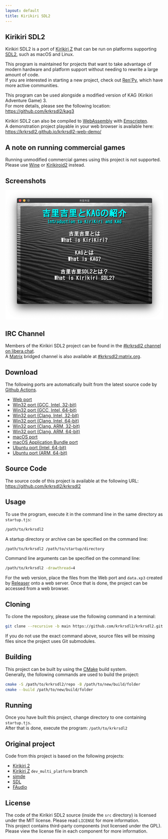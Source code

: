 ```yaml
---
layout: default
title: Kirikiri SDL2
---
```


## Kirikiri SDL2

Kirikiri SDL2 is a port of [Kirikiri Z](https://krkrz.github.io/) that can be run on platforms supporting [SDL2](https://www.libsdl.org/), such as macOS and Linux.  

This program is maintained for projects that want to take advantage of modern hardware and platform support without needing to rewrite a large amount of code.  
If you are interested in starting a new project, check out [Ren'Py](https://renpy.org/), which have more active communities.  

This program can be used alongside a modified version of KAG (Kirikiri Adventure Game) 3.  
For more details, please see the following location: https://github.com/krkrsdl2/kag3  

Kirikiri SDL2 can also be compiled to [WebAssembly](https://webassembly.org/) with [Emscripten](https://emscripten.org/).  
A demonstration project playable in your web browser is available here: https://krkrsdl2.github.io/krkrsdl2-web-demo/  

## A note on running commercial games

Running unmodified commercial games using this project is not supported.  
Please use [Wine](https://www.winehq.org/) or [Kirikiroid2](https://play.google.com/store/apps/details?id=org.tvp.kirikiri2) instead.  

## Screenshots

![Screenshot](../assets/img/krkrsdl2_demo_screenshot.png)

## IRC Channel

Members of the Kirikiri SDL2 project can be found in the [#krkrsdl2 channel on libera.chat](ircs://irc.libera.chat:6697/krkrsdl2).  
A [Matrix](https://matrix.org/) bridged channel is also available at [#krkrsdl2:matrix.org](https://matrix.to/#/#krkrsdl2:matrix.org).  

## Download

The following ports are automatically built from the latest source code by [Github Actions](https://github.com/features/actions).  

* [Web port](https://github.com/krkrsdl2/krkrsdl2/releases/download/latest/krkrsdl2-web.zip)
* [Win32 port (GCC, Intel, 32-bit)](https://github.com/krkrsdl2/krkrsdl2/releases/download/latest/krkrsdl2-win32-i686-gcc.zip)
* [Win32 port (GCC, Intel, 64-bit)](https://github.com/krkrsdl2/krkrsdl2/releases/download/latest/krkrsdl2-win32-amd64-gcc.zip)
* [Win32 port (Clang, Intel, 32-bit)](https://github.com/krkrsdl2/krkrsdl2/releases/download/latest/krkrsdl2-win32-i686-clang.zip)
* [Win32 port (Clang, Intel, 64-bit)](https://github.com/krkrsdl2/krkrsdl2/releases/download/latest/krkrsdl2-win32-amd64-clang.zip)
* [Win32 port (Clang, ARM, 32-bit)](https://github.com/krkrsdl2/krkrsdl2/releases/download/latest/krkrsdl2-win32-arm-clang.zip)
* [Win32 port (Clang, ARM, 64-bit)](https://github.com/krkrsdl2/krkrsdl2/releases/download/latest/krkrsdl2-win32-arm64-clang.zip)
* [macOS port](https://github.com/krkrsdl2/krkrsdl2/releases/download/latest/krkrsdl2-macos.zip)
* [macOS Application Bundle port](https://github.com/krkrsdl2/krkrsdl2/releases/download/latest/krkrsdl2-macos-appbundle.zip)
* [Ubuntu port (Intel, 64-bit)](https://github.com/krkrsdl2/krkrsdl2/releases/download/latest/krkrsdl2-ubuntu.zip)
* [Ubuntu port (ARM, 64-bit)](https://github.com/krkrsdl2/krkrsdl2/releases/download/latest/krkrsdl2-ubuntu-arm64.zip)

## Source Code

The source code of this project is available at the following URL: https://github.com/krkrsdl2/krkrsdl2  

## Usage

To use the program, execute it in the command line in the same directory as `startup.tjs`:
```bash
/path/to/krkrsdl2
```

A startup directory or archive can be specified on the command line:
```bash
/path/to/krkrsdl2 /path/to/startup/directory
```

Command line arguments can be specified on the command line:
```bash
/path/to/krkrsdl2 -drawthread=4
```

For the web version, place the files from the Web port and `data.xp3` created by [Releaser](https://krkrz.github.io/krkr2doc/kr2doc/contents/Releaser.html) onto a web server. Once that is done, the project can be accessed from a web browser.  

## Cloning

To clone the repository, please use the following command in a terminal:

```bash
git clone --recursive -b main https://github.com/krkrsdl2/krkrsdl2.git /path/to/krkrsdl2/repo
```
If you do not use the exact command above, source files will be missing files since the project uses Git submodules.

## Building

This project can be built by using the [CMake](https://cmake.org/) build system.  
Generally, the following commands are used to build the project:  

```bash
cmake -S /path/to/krkrsdl2/repo -B /path/to/new/build/folder
cmake --build /path/to/new/build/folder
```

## Running

Once you have built this project, change directory to one containing `startup.tjs`.  
After that is done, execute the program: `/path/to/krkrsdl2`  

## Original project

Code from this project is based on the following projects:
* [Kirikiri 2](https://github.com/krkrz/krkr2)
* [Kirikiri Z](https://github.com/krkrz/krkrz) `dev_multi_platform` branch
* [simde](https://github.com/simd-everywhere/simde)
* [SDL](https://github.com/libsdl-org/SDL)
* [FAudio](https://github.com/FNA-XNA/FAudio)

## License

The code of the Kirikiri SDL2 source (inside the `src` directory) is licensed under the MIT license. Please read `LICENSE` for more information.  
This project contains third-party components (not licensed under the GPL). Please view the license file in each component for more information.
